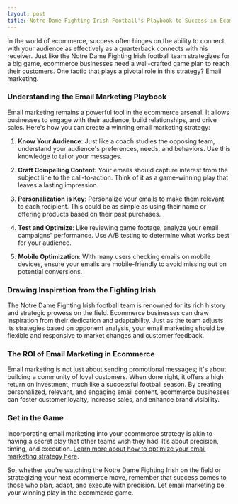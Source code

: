 ```yaml
---
layout: post
title: Notre Dame Fighting Irish Football's Playbook to Success in Ecommerce
---
```



In the world of ecommerce, success often hinges on the ability to connect with your audience as effectively as a quarterback connects with his receiver. Just like the Notre Dame Fighting Irish football team strategizes for a big game, ecommerce businesses need a well-crafted game plan to reach their customers. One tactic that plays a pivotal role in this strategy? Email marketing.

### Understanding the Email Marketing Playbook

Email marketing remains a powerful tool in the ecommerce arsenal. It allows businesses to engage with their audience, build relationships, and drive sales. Here's how you can create a winning email marketing strategy:

1. **Know Your Audience**: Just like a coach studies the opposing team, understand your audience's preferences, needs, and behaviors. Use this knowledge to tailor your messages.

2. **Craft Compelling Content**: Your emails should capture interest from the subject line to the call-to-action. Think of it as a game-winning play that leaves a lasting impression.

3. **Personalization is Key**: Personalize your emails to make them relevant to each recipient. This could be as simple as using their name or offering products based on their past purchases.

4. **Test and Optimize**: Like reviewing game footage, analyze your email campaigns' performance. Use A/B testing to determine what works best for your audience.

5. **Mobile Optimization**: With many users checking emails on mobile devices, ensure your emails are mobile-friendly to avoid missing out on potential conversions.

### Drawing Inspiration from the Fighting Irish

The Notre Dame Fighting Irish football team is renowned for its rich history and strategic prowess on the field. Ecommerce businesses can draw inspiration from their dedication and adaptability. Just as the team adjusts its strategies based on opponent analysis, your email marketing should be flexible and responsive to market changes and customer feedback.

### The ROI of Email Marketing in Ecommerce

Email marketing is not just about sending promotional messages; it's about building a community of loyal customers. When done right, it offers a high return on investment, much like a successful football season. By creating personalized, relevant, and engaging email content, ecommerce businesses can foster customer loyalty, increase sales, and enhance brand visibility.

### Get in the Game

Incorporating email marketing into your ecommerce strategy is akin to having a secret play that other teams wish they had. It’s about precision, timing, and execution. [Learn more about how to optimize your email marketing strategy here](https://flizzgrowth.com).

So, whether you're watching the Notre Dame Fighting Irish on the field or strategizing your next ecommerce move, remember that success comes to those who plan, adapt, and execute with precision. Let email marketing be your winning play in the ecommerce game.